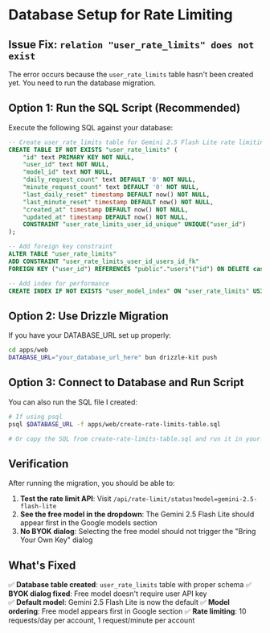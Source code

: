 # Database Setup for Rate Limiting

## Issue Fix: `relation "user_rate_limits" does not exist`

The error occurs because the `user_rate_limits` table hasn't been created yet. You need to run the database migration.

## Option 1: Run the SQL Script (Recommended)

Execute the following SQL against your database:

```sql
-- Create user_rate_limits table for Gemini 2.5 Flash Lite rate limiting
CREATE TABLE IF NOT EXISTS "user_rate_limits" (
	"id" text PRIMARY KEY NOT NULL,
	"user_id" text NOT NULL,
	"model_id" text NOT NULL,
	"daily_request_count" text DEFAULT '0' NOT NULL,
	"minute_request_count" text DEFAULT '0' NOT NULL,
	"last_daily_reset" timestamp DEFAULT now() NOT NULL,
	"last_minute_reset" timestamp DEFAULT now() NOT NULL,
	"created_at" timestamp DEFAULT now() NOT NULL,
	"updated_at" timestamp DEFAULT now() NOT NULL,
	CONSTRAINT "user_rate_limits_user_id_unique" UNIQUE("user_id")
);

-- Add foreign key constraint
ALTER TABLE "user_rate_limits"
ADD CONSTRAINT "user_rate_limits_user_id_users_id_fk"
FOREIGN KEY ("user_id") REFERENCES "public"."users"("id") ON DELETE cascade ON UPDATE no action;

-- Add index for performance
CREATE INDEX IF NOT EXISTS "user_model_index" ON "user_rate_limits" USING btree ("user_id","model_id");
```

## Option 2: Use Drizzle Migration

If you have your DATABASE_URL set up properly:

```bash
cd apps/web
DATABASE_URL="your_database_url_here" bun drizzle-kit push
```

## Option 3: Connect to Database and Run Script

You can also run the SQL file I created:

```bash
# If using psql
psql $DATABASE_URL -f apps/web/create-rate-limits-table.sql

# Or copy the SQL from create-rate-limits-table.sql and run it in your DB admin tool
```

## Verification

After running the migration, you should be able to:

1. **Test the rate limit API**: Visit `/api/rate-limit/status?model=gemini-2.5-flash-lite`
2. **See the free model in the dropdown**: The Gemini 2.5 Flash Lite should appear first in the Google models section
3. **No BYOK dialog**: Selecting the free model should not trigger the "Bring Your Own Key" dialog

## What's Fixed

✅ **Database table created**: `user_rate_limits` table with proper schema
✅ **BYOK dialog fixed**: Free model doesn't require user API key\
✅ **Default model**: Gemini 2.5 Flash Lite is now the default
✅ **Model ordering**: Free model appears first in Google section
✅ **Rate limiting**: 10 requests/day per account, 1 request/minute per account
